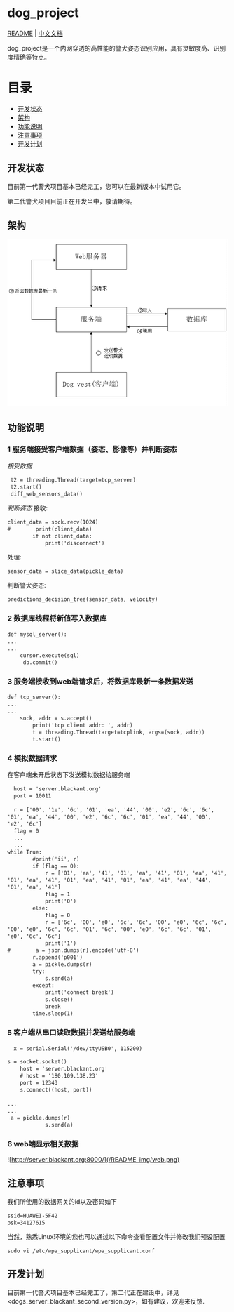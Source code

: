 # dog_project

[README](README.md) | [中文文档](README_zh.md)

dog_project是一个内网穿透的高性能的警犬姿态识别应用，具有灵敏度高、识别度精确等特点。

# 目录

<!-- vim-markdown-toc GFM -->

* [开发状态](#开发状态)
* [架构](#架构)
* [功能说明](#功能说明)
* [注意事项](#注意事项)
* [开发计划](#开发计划)

<!-- vim-markdown-toc -->

## 开发状态

目前第一代警犬项目基本已经完工，您可以在最新版本中试用它。

第二代警犬项目目前正在开发当中，敬请期待。

## 架构

![architecture](/README_img/const.png)

## 功能说明
### 1 服务端接受客户端数据（姿态、影像等）并判断姿态
*接受数据*
```
 t2 = threading.Thread(target=tcp_server)
 t2.start()
 diff_web_sensors_data()
```

*判断姿态*
接收:
```
client_data = sock.recv(1024)
#        print(client_data)
        if not client_data:
            print('disconnect')
```


处理:
```
sensor_data = slice_data(pickle_data)
```

判断警犬姿态:
```
predictions_decision_tree(sensor_data, velocity)
```



### 2 数据库线程将新值写入数据库


```
def mysql_server():
...
...
	cursor.execute(sql)
	 db.commit()
```

### 3 服务端接收到web端请求后，将数据库最新一条数据发送

```
def tcp_server():
...
...
	sock, addr = s.accept()
		print('tcp client addr: ', addr)
		t = threading.Thread(target=tcplink, args=(sock, addr))
		t.start()
```

### 4 模拟数据请求
在客户端未开启状态下发送模拟数据给服务端

```
  host = 'server.blackant.org'
  port = 10011

  r = ['00', '1e', '6c', '01', 'ea', '44', '00', 'e2', '6c', '6c', '01', 'ea', '44', '00', 'e2', '6c', '6c', '01', 'ea', '44', '00', 'e2', '6c']
  flag = 0
  ...
  ...
while True:
        #print('ii', r)
        if (flag == 0):
            r = ['01', 'ea', '41', '01', 'ea', '41', '01', 'ea', '41', '01', 'ea', '41', '01', 'ea', '41', '01', 'ea', '41', 'ea', '44', '01', 'ea', '41']
            flag = 1
            print('0')
        else:
            flag = 0
            r = ['6c', '00', 'e0', '6c', '6c', '00', 'e0', '6c', '6c', '00', 'e0', '6c', '6c', '01', '6c', '00', 'e0', '6c', '6c', '01', 'e0', '6c', '6c']
            print('1')
#        a = json.dumps(r).encode('utf-8')
        r.append('p001')
        a = pickle.dumps(r)
        try:
            s.send(a)
        except:
            print('connect break')
            s.close()
            break
        time.sleep(1)    
```

### 5 客户端从串口读取数据并发送给服务端
```
  x = serial.Serial('/dev/ttyUSB0', 115200)
```

```
s = socket.socket()
    host = 'server.blackant.org'
    # host = '180.109.138.23'
    port = 12343
    s.connect((host, port))

...
...
 a = pickle.dumps(r)
            s.send(a)
```
### 6 web端显示相关数据
![http://server.blackant.org:8000/](/README_img/web.png)

## 注意事项
我们所使用的数据网关的id以及密码如下
```
ssid=HUAWEI-5F42
psk=34127615
```
当然，熟悉Linux环境的您也可以通过以下命令查看配置文件并修改我们预设配置
```
sudo vi /etc/wpa_supplicant/wpa_supplicant.conf
```
## 开发计划
目前第一代警犬项目基本已经完工了，第二代正在建设中，详见<dogs_server_blackant_second_version.py>，如有建议，欢迎来反馈.
